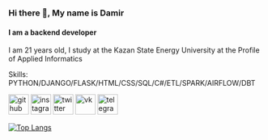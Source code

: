 

<!--
**wm-d-a/wm-d-a** is a ✨ _special_ ✨ repository because its `README.md` (this file) appears on your GitHub profile.

Here are some ideas to get you started:

- 🔭 I’m currently working on ...
- 🌱 I’m currently learning ...
- 👯 I’m looking to collaborate on ...
- 🤔 I’m looking for help with ...
- 💬 Ask me about ...
- 📫 How to reach me: ...
- 😄 Pronouns: ...
- ⚡ Fun fact: ...
-->

### Hi there 👋, My name is Damir
#### I am a backend developer
I am 21 years old, I study at the Kazan State Energy University at the Profile of Applied Informatics

Skills: PYTHON/DJANGO/FLASK/HTML/CSS/SQL/C#/ETL/SPARK/AIRFLOW/DBT


[<img src='https://cdn.jsdelivr.net/npm/simple-icons@3.0.1/icons/github.svg' alt='github' height='40'>](https://github.com/wm-d-a)  [<img src='https://cdn.jsdelivr.net/npm/simple-icons@3.0.1/icons/instagram.svg' alt='instagram' height='40'>](https://www.instagram.com/wm_d_a/)  [<img src='https://cdn.jsdelivr.net/npm/simple-icons@3.0.1/icons/twitter.svg' alt='twitter' height='40'>](https://twitter.com/wmda26694016)  [<img src='https://cdn.jsdelivr.net/npm/simple-icons@3.0.1/icons/vk.svg' alt='vk' height='40'>](https://vk.com/delukaaa)  [<img src='https://cdn.jsdelivr.net/npm/simple-icons@3.0.1/icons/telegram.svg' alt='telegram' height='40'>](https://t.me/delukaaa)  

[![Top Langs](https://github-readme-stats.vercel.app/api/top-langs/?username=wm-d-a&layout=compact)](https://github.com/anuraghazra/github-readme-stats)



